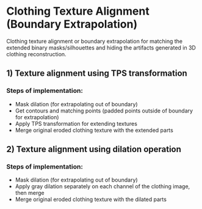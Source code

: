 # Clothing Texture Alignment (Boundary Extrapolation)
Clothing texture alignment or boundary extrapolation for matching the extended binary masks/silhouettes and hiding the artifacts generated in 3D clothing reconstruction.

## 1) Texture alignment using TPS transformation

### Steps of implementation:
- Mask dilation (for extrapolating out of boundary)
- Get contours and matching points (padded points outside of boundary for extrapolation)
- Apply TPS transformation for extending textures
- Merge original eroded clothing texture with the extended parts


## 2) Texture alignment using dilation operation

### Steps of implementation:
- Mask dilation (for extrapolating out of boundary)
- Apply gray dilation separately on each channel of the clothing image, then merge
- Merge original eroded clothing texture with the dilated parts
